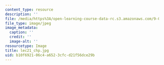 ```yaml
---
content_type: resource
description: ''
file: /media/https%3A/open-learning-course-data-rc.s3.amazonaws.com/9-00sc-introduction-to-psychology-fall-2011/b10f692106c4a6523cfcd21f56dce29b_lec21_disc_chp.jpg
file_type: image/jpeg
image_metadata:
  caption: ''
  credit: ''
  image-alt: ''
resourcetype: Image
title: lec21_chp.jpg
uid: b10f6921-06c4-a652-3cfc-d21f56dce29b
---
```

